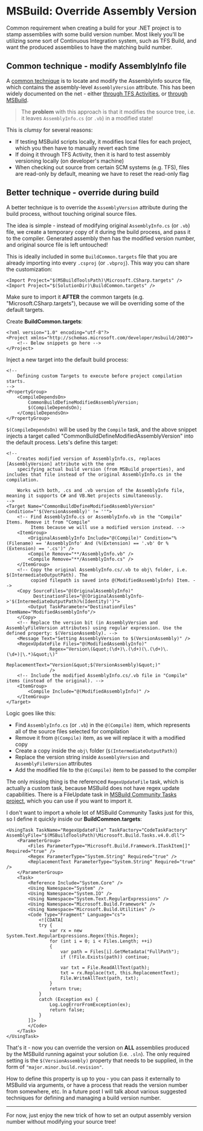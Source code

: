 # MSBuild: Override Assembly Version

Common requirement when creating a build for your .NET project is to stamp assemblies with some build version number. Most likely you'll be utilizing some sort of Continuous Integration system, such as TFS Build, and want the produced assemblies to have the matching build number.

## Common technique - modify AssemblyInfo file

A [common technique][updVer1] is to locate and modify the AssemblyInfo source file, which contains the assembly-level `AssemblyVersion` attribute. This has been widely documented on the net - either [through TFS Activities][updVer2], or [through MSBuild][updVer3].

> The **problem** with this approach is that it modifies the source tree, i.e. it leaves `AssemblyInfo.cs` (or `.vb`) in a modified state!

This is _clumsy_ for several reasons:

- If testing MSBuild scripts locally, it modifies local files for each project, which you then have to manually revert each time
- If doing it through TFS Activity, then it is hard to test assembly versioning locally (on developer's machine)
- When checking out source from certain SCM systems (e.g. TFS), files are read-only by default, meaning we have to reset the read-only flag 

[updVer1]: http://www.codeproject.com/Articles/705482/Updating-Assembly-Versions-During-TFS-Builds
[updVer2]: http://www.ewaldhofman.nl/post/2010/05/13/Customize-Team-Build-2010-e28093-Part-5-Increase-AssemblyVersion.aspx
[updVer3]: http://weblogs.asp.net/srkirkland/archive/2010/12/07/simple-msbuild-configuration-updating-assemblies-with-a-version-number.aspx

## Better technique - override during build

A better technique is to override the `AssemblyVersion` attribute during the build process, without touching original source files.

The idea is simple - instead of modifying original `AssemblyInfo.cs` (or `.vb`) file, we create a temporary copy of it during the build process, and pass it to the compiler. Generated assembly then has the modified version number, and original source file is left untouched!

This is ideally included in some `BuildCommon.targets` file that you are already importing into every `.csproj` (or `.vbproj`). This way you can share the customization:

    <Import Project="$(MSBuildToolsPath)\Microsoft.CSharp.targets" />
    <Import Project="$(SolutionDir)\BuildCommon.targets" />

Make sure to import it **AFTER** the common targets (e.g. "Microsoft.CSharp.targets"), because we will be overriding some of the default targets.

Create **BuildCommon.targets**:

    <?xml version="1.0" encoding="utf-8"?>
    <Project xmlns="http://schemas.microsoft.com/developer/msbuild/2003">
        <!-- Below snippets go here -->
    </Project>

Inject a new target into the default build process:

    <!--
        Defining custom Targets to execute before project compilation starts.
    -->
    <PropertyGroup>
        <CompileDependsOn>
            CommonBuildDefineModifiedAssemblyVersion;
            $(CompileDependsOn);
        </CompileDependsOn>
    </PropertyGroup>

`$(CompileDependsOn)` will be used by the `Compile` task, and the above snippet injects a target called "CommonBuildDefineModifiedAssemblyVersion" into the default process. Lets's define this target:

    <!--
        Creates modified version of AssemblyInfo.cs, replaces [AssemblyVersion] attribute with the one 
        specifying actual build version (from MSBuild properties), and includes that file instead of the original AssemblyInfo.cs in the compilation.
        
        Works with both, .cs and .vb version of the AssemblyInfo file, meaning it supports C# and VB.Net projects simultaneously.
    -->
    <Target Name="CommonBuildDefineModifiedAssemblyVersion" Condition="'$(VersionAssembly)' != ''">
        <!-- Find AssemblyInfo.cs or AssemblyInfo.vb in the "Compile" Items. Remove it from "Compile"
             Items because we will use a modified version instead. -->
        <ItemGroup>
            <OriginalAssemblyInfo Include="@(Compile)" Condition="%(Filename) == 'AssemblyInfo' And (%(Extension) == '.vb' Or %(Extension) == '.cs')" />
            <Compile Remove="**/AssemblyInfo.vb" />
            <Compile Remove="**/AssemblyInfo.cs" />
        </ItemGroup>
        <!-- Copy the original AssemblyInfo.cs/.vb to obj\ folder, i.e. $(IntermediateOutputPath). The
             copied filepath is saved into @(ModifiedAssemblyInfo) Item. -->
        <Copy SourceFiles="@(OriginalAssemblyInfo)"
              DestinationFiles="@(OriginalAssemblyInfo->'$(IntermediateOutputPath)%(Identity)')">
            <Output TaskParameter="DestinationFiles" ItemName="ModifiedAssemblyInfo"/>
        </Copy>
        <!-- Replace the version bit (in AssemblyVersion and AssemblyFileVersion attributes) using regular expression. Use the defined property: $(VersionAssembly). -->
        <Message Text="Setting AssemblyVersion to $(VersionAssembly)" />
        <RegexUpdateFile Files="@(ModifiedAssemblyInfo)"
                    Regex="Version\(&quot;(\d+)\.(\d+)(\.(\d+)\.(\d+)|\.*)&quot;\)"
                    ReplacementText="Version(&quot;$(VersionAssembly)&quot;)"
                    />
        <!-- Include the modified AssemblyInfo.cs/.vb file in "Compile" items (instead of the original). -->
        <ItemGroup>
            <Compile Include="@(ModifiedAssemblyInfo)" />
        </ItemGroup>
    </Target>

Logic goes like this:

- Find `AssemblyInfo.cs` (or `.vb`) in the `@(Compile)` item, which represents all of the source files selected for compilation
- Remove it from `@(Compile)` item, as we will replace it with a modified copy
- Create a copy inside the `obj\` folder (`$(IntermediateOutputPath)`)
- Replace the version string inside `AssemblyVersion` and `AssemblyFileVersion` attributes
- Add the modified file to the `@(Compile)` item to be passed to the compiler

The only missing thing is the referenced `RegexUpdateFile` task, which is actually a custom task, because MSBuild does not have regex update capabilities. There is a FileUpdate task in [MSBuild Community Tasks project][msbuildtasks], which you can use if you want to import it. 

I don't want to import a whole lot of MSBuild Community Tasks just for this, so I define it quickly inside our **BuildCommon.targets**:

    <UsingTask TaskName="RegexUpdateFile" TaskFactory="CodeTaskFactory" AssemblyFile="$(MSBuildToolsPath)\Microsoft.Build.Tasks.v4.0.dll">
        <ParameterGroup>
            <Files ParameterType="Microsoft.Build.Framework.ITaskItem[]" Required="true" />
            <Regex ParameterType="System.String" Required="true" />
            <ReplacementText ParameterType="System.String" Required="true" />
        </ParameterGroup>
        <Task>
            <Reference Include="System.Core" />
            <Using Namespace="System" />
            <Using Namespace="System.IO" />
            <Using Namespace="System.Text.RegularExpressions" />
            <Using Namespace="Microsoft.Build.Framework" />
            <Using Namespace="Microsoft.Build.Utilities" />
            <Code Type="Fragment" Language="cs">
                <![CDATA[
                try {
                    var rx = new System.Text.RegularExpressions.Regex(this.Regex);
                    for (int i = 0; i < Files.Length; ++i)
                    {
                        var path = Files[i].GetMetadata("FullPath");
                        if (!File.Exists(path)) continue;
                        
                        var txt = File.ReadAllText(path);
                        txt = rx.Replace(txt, this.ReplacementText);
                        File.WriteAllText(path, txt);
                    }
                    return true;
                }
                catch (Exception ex) {
                    Log.LogErrorFromException(ex);
                    return false;
                }
            ]]>
            </Code>
        </Task>
    </UsingTask>

That's it - now you can override the version on **ALL** assemblies produced by the MSBuild running against your solution (i.e. `.sln`). The only required setting is the `$(VersionAssembly)` property that needs to be supplied, in the form of `"major.minor.build.revision"`.

How to define this property is up to you - you can pass it externally to MSBuild via arguments, or have a process that reads the version number from somewhere, etc. In a future post I will talk about various suggested techniques for defining and managing a build version number.

[msbuildtasks]: https://github.com/loresoft/msbuildtasks

---

For now, just enjoy the new trick of how to set an output assembly version number without modifying your source tree!
